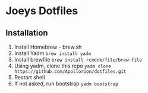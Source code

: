 # Joeys Dotfiles

## Installation

1. Install Homebrew - brew.sh
2. Install Yadm `brew install yadm`
3. Install brewfile `brew install rcmdnk/file/brew-file`
4. Using yadm, clone this repo `yadm clone https://github.com/Apollorion/dotfiles.git`
5. Restart shell
6. If not asked, run bootstrap `yadm bootstrap`


